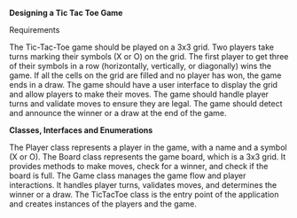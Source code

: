 **Designing a Tic Tac Toe Game**

Requirements

The Tic-Tac-Toe game should be played on a 3x3 grid.
Two players take turns marking their symbols (X or O) on the grid.
The first player to get three of their symbols in a row (horizontally, vertically, or diagonally) wins the game.
If all the cells on the grid are filled and no player has won, the game ends in a draw.
The game should have a user interface to display the grid and allow players to make their moves.
The game should handle player turns and validate moves to ensure they are legal.
The game should detect and announce the winner or a draw at the end of the game.

**Classes, Interfaces and Enumerations**

The Player class represents a player in the game, with a name and a symbol (X or O).
The Board class represents the game board, which is a 3x3 grid. It provides methods to make moves, check for a winner, and check if the board is full.
The Game class manages the game flow and player interactions. It handles player turns, validates moves, and determines the winner or a draw.
The TicTacToe class is the entry point of the application and creates instances of the players and the game.
